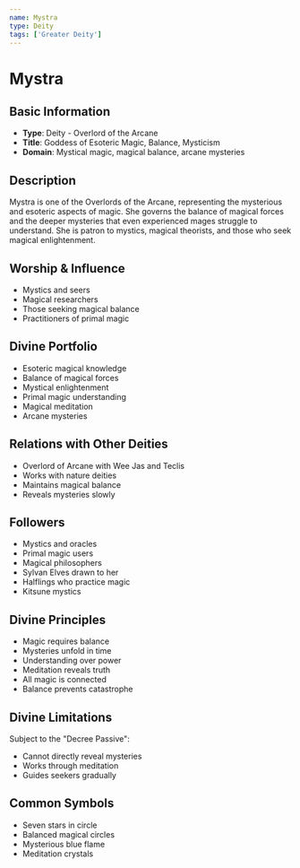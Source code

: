 ```yaml
---
name: Mystra
type: Deity
tags: ['Greater Deity']
---
```


# Mystra

## Basic Information
- **Type**: Deity - Overlord of the Arcane
- **Title**: Goddess of Esoteric Magic, Balance, Mysticism
- **Domain**: Mystical magic, magical balance, arcane mysteries

## Description
Mystra is one of the Overlords of the Arcane, representing the mysterious and esoteric aspects of magic. She governs the balance of magical forces and the deeper mysteries that even experienced mages struggle to understand. She is patron to mystics, magical theorists, and those who seek magical enlightenment.

## Worship & Influence
- Mystics and seers
- Magical researchers
- Those seeking magical balance
- Practitioners of primal magic

## Divine Portfolio
- Esoteric magical knowledge
- Balance of magical forces
- Mystical enlightenment
- Primal magic understanding
- Magical meditation
- Arcane mysteries

## Relations with Other Deities
- Overlord of Arcane with Wee Jas and Teclis
- Works with nature deities
- Maintains magical balance
- Reveals mysteries slowly

## Followers
- Mystics and oracles
- Primal magic users
- Magical philosophers
- Sylvan Elves drawn to her
- Halflings who practice magic
- Kitsune mystics

## Divine Principles
- Magic requires balance
- Mysteries unfold in time
- Understanding over power
- Meditation reveals truth
- All magic is connected
- Balance prevents catastrophe

## Divine Limitations
Subject to the "Decree Passive":
- Cannot directly reveal mysteries
- Works through meditation
- Guides seekers gradually

## Common Symbols
- Seven stars in circle
- Balanced magical circles
- Mysterious blue flame
- Meditation crystals